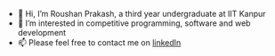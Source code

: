 - 👋 Hi, I’m Roushan Prakash, a third year undergraduate at IIT Kanpur
- 👀 I’m interested in competitive programming, software and web development
- 📫 Please feel free to contact me on <a href="https://www.linkedin.com/in/roushan-prakash-6063881a4/">linkedIn</a>

<!---
roushanp/roushanp is a ✨ special ✨ repository because its `README.md` (this file) appears on your GitHub profile.
You can click the Preview link to take a look at your changes.
--->
